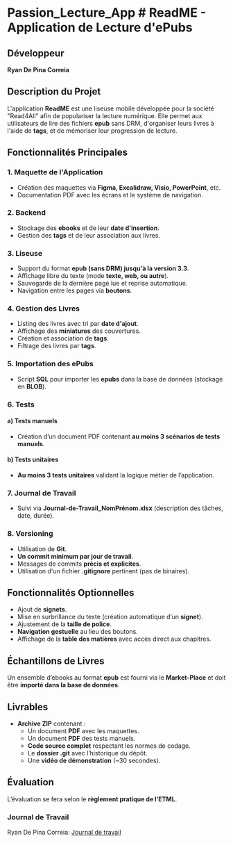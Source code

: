 # Passion_Lecture_App # ReadME - Application de Lecture d'ePubs

## Développeur
**Ryan De Pina Correia**

## Description du Projet
L'application **ReadME** est une liseuse mobile développée pour la société "Read4All" afin de populariser la lecture numérique. Elle permet aux utilisateurs de lire des fichiers **epub** sans DRM, d'organiser leurs livres à l'aide de **tags**, et de mémoriser leur progression de lecture.

## Fonctionnalités Principales
### 1. Maquette de l'Application
- Création des maquettes via **Figma, Excalidraw, Visio, PowerPoint**, etc.
- Documentation PDF avec les écrans et le système de navigation.

### 2. Backend
- Stockage des **ebooks** et de leur **date d'insertion**.
- Gestion des **tags** et de leur association aux livres.

### 3. Liseuse
- Support du format **epub (sans DRM) jusqu'à la version 3.3**.
- Affichage libre du texte (mode **texte, web, ou autre**).
- Sauvegarde de la dernière page lue et reprise automatique.
- Navigation entre les pages via **boutons**.

### 4. Gestion des Livres
- Listing des livres avec tri par **date d'ajout**.
- Affichage des **miniatures** des couvertures.
- Création et association de **tags**.
- Filtrage des livres par **tags**.

### 5. Importation des ePubs
- Script **SQL** pour importer les **epubs** dans la base de données (stockage en **BLOB**).

### 6. Tests
#### a) Tests manuels
- Création d’un document PDF contenant **au moins 3 scénarios de tests manuels**.

#### b) Tests unitaires
- **Au moins 3 tests unitaires** validant la logique métier de l’application.

### 7. Journal de Travail
- Suivi via **Journal-de-Travail_NomPrénom.xlsx** (description des tâches, date, durée).

### 8. Versioning
- Utilisation de **Git**.
- **Un commit minimum par jour de travail**.
- Messages de commits **précis et explicites**.
- Utilisation d'un fichier **.gitignore** pertinent (pas de binaires).

## Fonctionnalités Optionnelles
- Ajout de **signets**.
- Mise en surbrillance du texte (création automatique d’un **signet**).
- Ajustement de la **taille de police**.
- **Navigation gestuelle** au lieu des boutons.
- Affichage de la **table des matières** avec accès direct aux chapitres.

## Échantillons de Livres
Un ensemble d’ebooks au format **epub** est fourni via le **Market-Place** et doit être **importé dans la base de données**.

## Livrables
- **Archive ZIP** contenant :
  - Un document **PDF** avec les maquettes.
  - Un document **PDF** des tests manuels.
  - **Code source complet** respectant les normes de codage.
  - Le **dossier .git** avec l’historique du dépôt.
  - Une **vidéo de démonstration** (~30 secondes).

## Évaluation
L’évaluation se fera selon le **règlement pratique de l’ETML**.

### **Journal de Travail** 
Ryan De Pina Correia: [Journal de travail](https://eduvaud-my.sharepoint.com/:x:/g/personal/pa70iyc_eduvaud_ch/EXRRMssXBB5MkTgF58yUXkABxPcZjr6sjVkpHdYSy2oOrw?e=4oPhZi)
